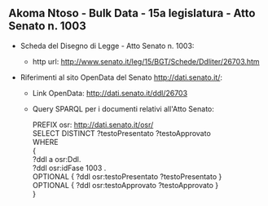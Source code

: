 ## Akoma Ntoso - Bulk Data - 15a legislatura - Atto Senato n. 1003 ##

* Scheda del Disegno di Legge - Atto Senato n. 1003:
	* http url: http://www.senato.it/leg/15/BGT/Schede/Ddliter/26703.htm

* Riferimenti al sito OpenData del Senato http://dati.senato.it/:
	* Link OpenData: http://dati.senato.it/ddl/26703
	* Query SPARQL per i documenti relativi all'Atto Senato:

        PREFIX osr: <http://dati.senato.it/osr/>  
		SELECT DISTINCT ?testoPresentato ?testoApprovato  
		WHERE  
		{  
		    ?ddl a osr:Ddl.  
		    ?ddl osr:idFase 1003 .  
		    OPTIONAL { ?ddl osr:testoPresentato ?testoPresentato }  
		    OPTIONAL { ?ddl osr:testoApprovato ?testoApprovato }  
		}
		